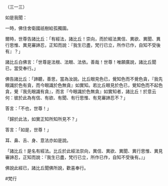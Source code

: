 （三一三）

如是我聞：

一時，佛住舍衛國祇樹給孤獨園。

爾時，世尊告諸比丘：「有經法，諸比丘！崇向，而於經法異信、異欲、異聞、異行思惟、異見審諦忍，正知而說：『我生已盡，梵行已立，所作已作，自知不受後有』？」

諸比丘白佛言：「世尊是法根、法眼、法依。善哉！世尊！唯願廣說，諸比丘聞已，當受奉行。」

佛告諸比丘：「諦聽，善思，當為汝說。比丘眼見色已，覺知色而不覺色貪，『我先眼識於色有貪，而今眼識於色無貪』如實知。若比丘眼見於色已，覺知色而不起色貪，覺『我先眼識有貪』，而言『今眼識於色無貪』如實知者，諸比丘！於意云何：彼於此為有信、有欲、有聞、有行思惟、有見審諦忍不？」

答言：「不也，世尊！」

「歸於此法，如實正知所知所見不？」

答言：「如是，世尊！」

耳、鼻、舌、身、意法亦如是說。

「諸比丘！是名有經法。比丘於此經法崇向，異信、異欲、異聞、異行思惟、異見審諦忍，正知而說：『我生已盡，梵行已立，所作已作，自知不受後有。』」

佛說此經已，諸比丘聞佛所說，歡喜奉行。



#梵行
